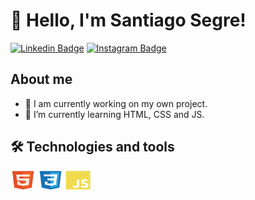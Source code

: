 
# 👋  Hello, I'm Santiago Segre!

[![Linkedin Badge](https://img.shields.io/badge/-LinkedIn-%230077B5?style=for-the-badge&logo=linkedin&logoColor=white=https://www.linkedin.com/in/santiago-segre-191407157)](https://www.linkedin.com/in/santiago-segre-191407157)
[![Instagram Badge](https://img.shields.io/badge/-Instagram-%23E4405F?style=for-the-badge&logo=instagram&logoColor=white=https://instagram.com/santisegre)](https://instagram.com/santisegre)
 
## About me
  
- 🔭 I am currently working on my own project.
- 🌱 I’m currently learning HTML, CSS and JS.

## 🛠  Technologies and tools

  <img align="center" alt="icon-HTML" height="30" width="40" src="https://raw.githubusercontent.com/devicons/devicon/master/icons/html5/html5-original.svg">
  <img align="center" alt="icon-CSS" height="30" width="40" src="https://raw.githubusercontent.com/devicons/devicon/master/icons/css3/css3-original.svg">
  <img align="center" alt="icon-JS" height="30" width="40" src="https://raw.githubusercontent.com/devicons/devicon/master/icons/javascript/javascript-plain.svg">

